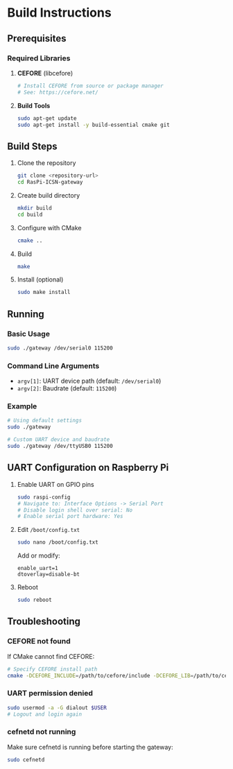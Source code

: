 # Build Instructions

## Prerequisites

### Required Libraries

1. **CEFORE** (libcefore)
   ```bash
   # Install CEFORE from source or package manager
   # See: https://cefore.net/
   ```

2. **Build Tools**
   ```bash
   sudo apt-get update
   sudo apt-get install -y build-essential cmake git
   ```

## Build Steps

1. Clone the repository
   ```bash
   git clone <repository-url>
   cd RasPi-ICSN-gateway
   ```

2. Create build directory
   ```bash
   mkdir build
   cd build
   ```

3. Configure with CMake
   ```bash
   cmake ..
   ```

4. Build
   ```bash
   make
   ```

5. Install (optional)
   ```bash
   sudo make install
   ```

## Running

### Basic Usage

```bash
sudo ./gateway /dev/serial0 115200
```

### Command Line Arguments

- `argv[1]`: UART device path (default: `/dev/serial0`)
- `argv[2]`: Baudrate (default: `115200`)

### Example

```bash
# Using default settings
sudo ./gateway

# Custom UART device and baudrate
sudo ./gateway /dev/ttyUSB0 115200
```

## UART Configuration on Raspberry Pi

1. Enable UART on GPIO pins
   ```bash
   sudo raspi-config
   # Navigate to: Interface Options -> Serial Port
   # Disable login shell over serial: No
   # Enable serial port hardware: Yes
   ```

2. Edit `/boot/config.txt`
   ```bash
   sudo nano /boot/config.txt
   ```

   Add or modify:
   ```
   enable_uart=1
   dtoverlay=disable-bt
   ```

3. Reboot
   ```bash
   sudo reboot
   ```

## Troubleshooting

### CEFORE not found

If CMake cannot find CEFORE:
```bash
# Specify CEFORE install path
cmake -DCEFORE_INCLUDE=/path/to/cefore/include -DCEFORE_LIB=/path/to/cefore/lib ..
```

### UART permission denied

```bash
sudo usermod -a -G dialout $USER
# Logout and login again
```

### cefnetd not running

Make sure cefnetd is running before starting the gateway:
```bash
sudo cefnetd
```
